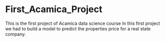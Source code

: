 # First_Acamica_Project
This is the first project of Acamica data science course
In this first project we had to  build a model to predict  the properties price for a real state company.
